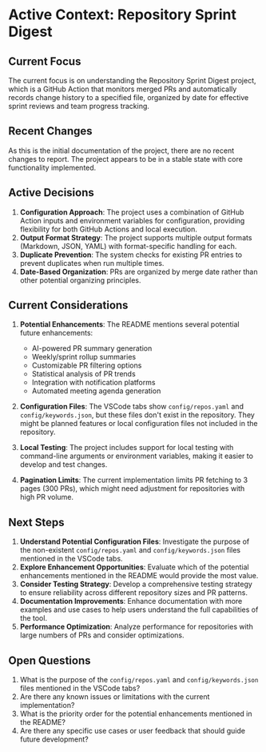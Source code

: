 # Active Context: Repository Sprint Digest

## Current Focus
The current focus is on understanding the Repository Sprint Digest project, which is a GitHub Action that monitors merged PRs and automatically records change history to a specified file, organized by date for effective sprint reviews and team progress tracking.

## Recent Changes
As this is the initial documentation of the project, there are no recent changes to report. The project appears to be in a stable state with core functionality implemented.

## Active Decisions
1. **Configuration Approach**: The project uses a combination of GitHub Action inputs and environment variables for configuration, providing flexibility for both GitHub Actions and local execution.
2. **Output Format Strategy**: The project supports multiple output formats (Markdown, JSON, YAML) with format-specific handling for each.
3. **Duplicate Prevention**: The system checks for existing PR entries to prevent duplicates when run multiple times.
4. **Date-Based Organization**: PRs are organized by merge date rather than other potential organizing principles.

## Current Considerations
1. **Potential Enhancements**: The README mentions several potential future enhancements:
   - AI-powered PR summary generation
   - Weekly/sprint rollup summaries
   - Customizable PR filtering options
   - Statistical analysis of PR trends
   - Integration with notification platforms
   - Automated meeting agenda generation

2. **Configuration Files**: The VSCode tabs show `config/repos.yaml` and `config/keywords.json`, but these files don't exist in the repository. They might be planned features or local configuration files not included in the repository.

3. **Local Testing**: The project includes support for local testing with command-line arguments or environment variables, making it easier to develop and test changes.

4. **Pagination Limits**: The current implementation limits PR fetching to 3 pages (300 PRs), which might need adjustment for repositories with high PR volume.

## Next Steps
1. **Understand Potential Configuration Files**: Investigate the purpose of the non-existent `config/repos.yaml` and `config/keywords.json` files mentioned in the VSCode tabs.
2. **Explore Enhancement Opportunities**: Evaluate which of the potential enhancements mentioned in the README would provide the most value.
3. **Consider Testing Strategy**: Develop a comprehensive testing strategy to ensure reliability across different repository sizes and PR patterns.
4. **Documentation Improvements**: Enhance documentation with more examples and use cases to help users understand the full capabilities of the tool.
5. **Performance Optimization**: Analyze performance for repositories with large numbers of PRs and consider optimizations.

## Open Questions
1. What is the purpose of the `config/repos.yaml` and `config/keywords.json` files mentioned in the VSCode tabs?
2. Are there any known issues or limitations with the current implementation?
3. What is the priority order for the potential enhancements mentioned in the README?
4. Are there any specific use cases or user feedback that should guide future development?
